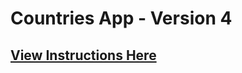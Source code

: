 # Countries App - Version 4

## [View Instructions Here](https://github.com/AnnieCannons/countries-app-instructions/tree/main/version-4)
